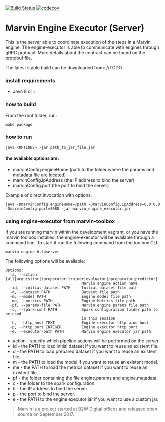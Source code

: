 [![Build Status](https://travis-ci.org/marvin-ai/marvin-engine-executor.svg)](https://travis-ci.org/marvin-ai/marvin--engine-executor) [![codecov](https://codecov.io/gh/marvin-ai/marvin-engine-executor/branch/master/graph/badge.svg)](https://codecov.io/gh/marvin-ai/marvin-engine-executor)

# Marvin Engine Executor (Server)

This is the server able to coordinate execution of the steps in a Marvin engine. The engine-executor
is able to communicate with engines through gRPC protocol. More details about the contract can be found 
on the protobuf file.

The latest stable build can be downloaded from: //TODO

### install requirements

- Java 8 or +

### how to build

From the root folder, run: 

```
make package
```

### how to run

```
java <OPTIONS> -jar path_to_jar_file.jar
```

#### the available options are:

- marvinConfig.engineHome (path to the folder where the params and metadata file are located)
- marvinConfig.ipAddress (the IP address to bind the server)
- marvinConfig.port (the port to bind the server)

Example of direct invocation with options:

```
java -DmarvinConfig.engineHome=/path -DmarvinConfig.ipAddress=0.0.0.0 -DmarvinConfig.port=8080 -jar marvin_engine_executor.jar
```

### using engine-executor from marvin-toolbox

If you are running marvin within the development vagrant, or you have the marvin toolbox installed, 
the engine-executor will be available through a command line. To start it run the following command
from the toolbox CLI: 

```
marvin engine-httpserver
```

The following options will be available:
```
Options:
  -a, --action [all|acquisitor|tpreparator|trainer|evaluator|ppreparator|predictor]
                                  Marvin engine action name
  -id, --initial-dataset PATH     Initial dataset file path
  -d, --dataset PATH              Dataset file path
  -m, --model PATH                Engine model file path
  -me, --metrics PATH             Engine Metrics file path
  -pf, --params-file PATH         Marvin engine params file path
  -c, --spark-conf PATH           Spark configuration folder path to be used
                                  in this session
  -h, --http_host TEXT            Engine executor http bind host
  -p, --http_port INTEGER         Engine executor http port
  -e, --executor-path PATH        Marvin engine executor jar path
```

- action - specify which pipeline actions will be performed on the server.
- id - the PATH to load initial dataset if you want to reuse an existent file.
- d - the PATH to load prepared dataset if you want to reuse an existent file.
- m - the PATH to load the model if you want to reuse an existent model.
- me - the PATH to load the metrics dataset if you want to reuse an existent file.
- pf - the folder containing the file engine.params and engine.metadata.
- c - the folder to the spark configuration.
- h - the IP address to bind the server.
- p - the port to bind the server.
- e - the PATH to the engine executor jar if you want to use a custom jar.

> Marvin is a project started at B2W Digital offices and released open source on September 2017.
